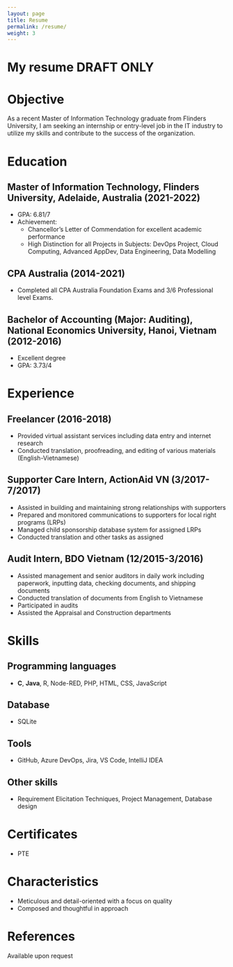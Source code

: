 ```yaml
---
layout: page
title: Resume
permalink: /resume/
weight: 3
---
```


# **My resume DRAFT ONLY**

# Objective
As a recent Master of Information Technology graduate from Flinders University, I am seeking an internship or entry-level job in the IT industry to utilize my skills and contribute to the success of the organization.

# Education
## Master of Information Technology, Flinders University, Adelaide, Australia (2021-2022)
- GPA: 6.81/7
- Achievement:
	- Chancellor’s Letter of Commendation for excellent academic performance
	- High Distinction for all Projects in Subjects: DevOps Project, Cloud Computing, Advanced AppDev, Data Engineering, Data Modelling
<!-- - to be modified -->

## CPA Australia (2014-2021)
- Completed all CPA Australia Foundation Exams and 3/6 Professional level Exams.

## Bachelor of Accounting (Major: Auditing), National Economics University, Hanoi, Vietnam (2012-2016)
- Excellent degree
- GPA: 3.73/4

# Experience
## Freelancer (2016-2018)
- Provided virtual assistant services including data entry and internet research
- Conducted translation, proofreading, and editing of various materials (English-Vietnamese)

## Supporter Care Intern, ActionAid VN (3/2017-7/2017)
- Assisted in building and maintaining strong relationships with supporters
- Prepared and monitored communications to supporters for local right programs (LRPs)
- Managed child sponsorship database system for assigned LRPs
- Conducted translation and other tasks as assigned

## Audit Intern, BDO Vietnam (12/2015-3/2016)
- Assisted management and senior auditors in daily work including paperwork, inputting data, checking documents, and shipping documents
- Conducted translation of documents from English to Vietnamese
- Participated in audits
- Assisted the Appraisal and Construction departments

# Skills
## Programming languages
- **C**, **Java**, R, Node-RED, PHP, HTML, CSS, JavaScript
## Database
- SQLite
## Tools
- GitHub, Azure DevOps, Jira, VS Code, IntelliJ IDEA
## Other skills
- Requirement Elicitation Techniques, Project Management, Database design

# Certificates
- PTE
<!-- - to be added -->

# Characteristics
- Meticulous and detail-oriented with a focus on quality
- Composed and thoughtful in approach

# References

Available upon request
